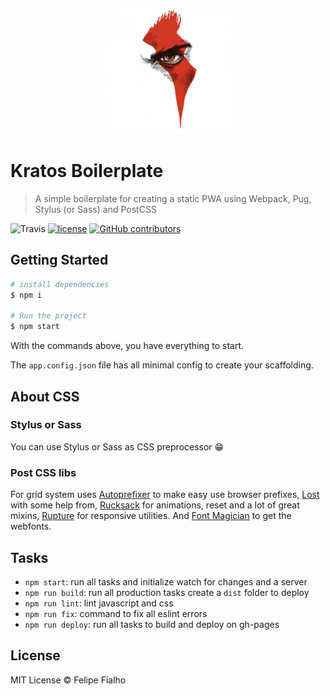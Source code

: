 <p align="center">
  <img src="src/images/logo.png" width="200">
</p>

# Kratos Boilerplate

> A simple boilerplate for creating a static PWA using Webpack, Pug, Stylus (or Sass) and PostCSS

![Travis](https://img.shields.io/travis/LFeh/kratos.svg)
[![license](https://img.shields.io/github/license/LFeh/kratos.svg)](./license.md)
[![GitHub contributors](https://img.shields.io/github/contributors/LFeh/kratos.svg)](https://github.com/LFeh/piano/graphs/contributors)

## Getting Started

```sh
# install dependencies
$ npm i

# Run the project
$ npm start
```

With the commands above, you have everything to start.

The `app.config.json` file has all minimal config to create your scaffolding.

## About CSS

### Stylus or Sass

You can use Stylus or Sass as CSS preprocessor 😁

### Post CSS libs

For grid system uses [Autoprefixer](https://github.com/postcss/autoprefixer) to make easy use browser prefixes, [Lost](https://github.com/peterramsing/lost) with some help from, [Rucksack](http://simplaio.github.io/rucksack/) for animations, reset and a lot of great mixins, [Rupture](https://github.com/jenius/rupture) for responsive utilities. And [Font Magician](https://github.com/jonathantneal/postcss-font-magician/) to get the webfonts.

## Tasks

- `npm start`: run all tasks and initialize watch for changes and a server
- `npm run build`: run all production tasks create a `dist` folder to deploy
- `npm run lint`: lint javascript and css
- `npm run fix`: command to fix all eslint errors
- `npm run deploy`: run all tasks to build and deploy on gh-pages

## License

MIT License © Felipe Fialho
